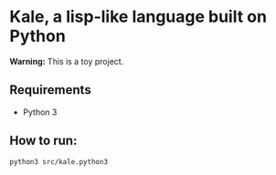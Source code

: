 # Kale, a lisp-like language built on Python

**Warning:** This is a toy project.

## Requirements

- Python 3

## How to run:

```python3 src/kale.python3```
